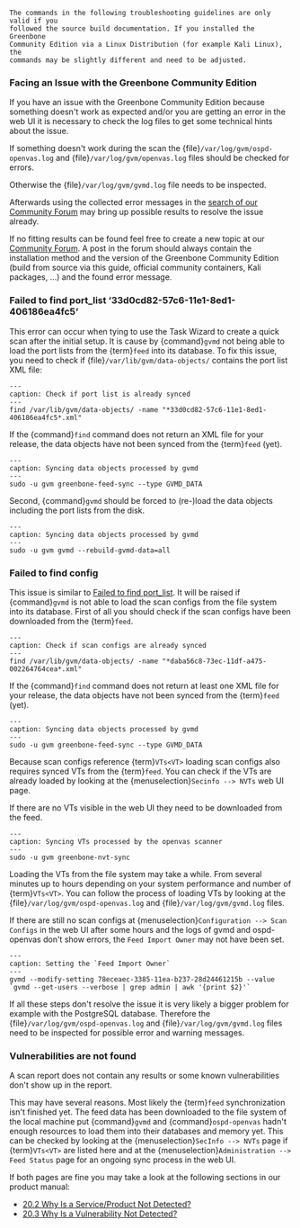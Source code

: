 ```{warning}
The commands in the following troubleshooting guidelines are only valid if you
followed the source build documentation. If you installed the Greenbone
Community Edition via a Linux Distribution (for example Kali Linux), the
commands may be slightly different and need to be adjusted.
```

### Facing an Issue with the Greenbone Community Edition

If you have an issue with the Greenbone Community Edition because something
doesn't work as expected and/or you are getting an error in the web UI it is
necessary to check the log files to get some technical hints about the issue.

If something doesn't work during the scan the {file}`/var/log/gvm/ospd-openvas.log`
and {file}`/var/log/gvm/openvas.log` files should be checked for errors.

Otherwise the {file}`/var/log/gvm/gvmd.log` file needs to be inspected.

Afterwards using the collected error messages in the [search of our Community Forum](https://forum.greenbone.net/search)
may bring up possible results to resolve the issue already.

If no fitting results can be found feel free to create a new topic at our
[Community Forum](https://forum.greenbone.net/). A post in the forum should
always contain the installation method and the version of the Greenbone
Community Edition (build from source via this guide, official community
containers, Kali packages, ...) and the found error message.

### Failed to find port_list ‘33d0cd82-57c6-11e1-8ed1-406186ea4fc5‘

This error can occur when tying to use the Task Wizard to create a quick scan
after the initial setup. It is cause by {command}`gvmd` not being able to load
the port lists from the {term}`feed` into its database. To fix this issue, you
need to check if {file}`/var/lib/gvm/data-objects/` contains the port list XML
file:

```{code-block} shell
---
caption: Check if port list is already synced
---
find /var/lib/gvm/data-objects/ -name "*33d0cd82-57c6-11e1-8ed1-406186ea4fc5*.xml"
```

If the {command}`find` command does not return an XML file for your release, the
data objects have not been synced from the {term}`feed` (yet).

```{code-block} shell
---
caption: Syncing data objects processed by gvmd
---
sudo -u gvm greenbone-feed-sync --type GVMD_DATA
```

Second, {command}`gvmd` should be forced to (re-)load the data objects including
the port lists from the disk.

```{code-block} shell
---
caption: Syncing data objects processed by gvmd
---
sudo -u gvm gvmd --rebuild-gvmd-data=all
```

### Failed to find config

This issue is similar to [Failed to find port_list](#failed-to-find-port_list-33d0cd82-57c6-11e1-8ed1-406186ea4fc5).
It will be raised if {command}`gvmd` is not able to load the scan configs from
the file system into its database. First of all you should check if the scan
configs have been downloaded from the {term}`feed`.

```{code-block} shell
---
caption: Check if scan configs are already synced
---
find /var/lib/gvm/data-objects/ -name "*daba56c8-73ec-11df-a475-002264764cea*.xml"
```

If the {command}`find` command does not return at least one XML file for your
release, the data objects have not been synced from the {term}`feed` (yet).

```{code-block} shell
---
caption: Syncing data objects processed by gvmd
---
sudo -u gvm greenbone-feed-sync --type GVMD_DATA
```

Because scan configs reference {term}`VTs<VT>` loading scan configs also
requires synced VTs from the {term}`feed`. You can check if the VTs are already
loaded by looking at the {menuselection}`Secinfo --> NVTs` web UI page.

If there are no VTs visible in the web UI they need to be downloaded from the
feed.

```{code-block} shell
---
caption: Syncing VTs processed by the openvas scanner
---
sudo -u gvm greenbone-nvt-sync
```

Loading the VTs from the file system may take a while. From several minutes up
to hours depending on your system performance and number of {term}`VTs<VT>`. You
can follow the process of loading VTs by looking at the {file}`/var/log/gvm/ospd-openvas.log`
and {file}`/var/log/gvm/gvmd.log` files.

If there are still no scan configs at {menuselection}`Configuration --> Scan Configs`
in the web UI after some hours and the logs of gvmd and ospd-openvas don't show
errors, the `Feed Import Owner` may not have been set.


```{code-block} shell
---
caption: Setting the `Feed Import Owner`
---
gvmd --modify-setting 78eceaec-3385-11ea-b237-28d24461215b --value `gvmd --get-users --verbose | grep admin | awk '{print $2}'`
```

If all these steps don't resolve the issue it is very likely a bigger problem
for example with the PostgreSQL database. Therefore the
{file}`/var/log/gvm/ospd-openvas.log` and {file}`/var/log/gvm/gvmd.log` files
need to be inspected for possible error and warning messages.

### Vulnerabilities are not found

A scan report does not contain any results or some known vulnerabilities don't
show up in the report.

This may have several reasons. Most likely the {term}`feed` synchronization isn't
finished yet. The feed data has been downloaded to the file system of the local
machine put {command}`gvmd` and {command}`ospd-openvas` hadn't enough resources
to load them into their databases and memory yet. This can be checked by looking
at the {menuselection}`SecInfo --> NVTs` page if {term}`VTs<VT>` are listed here
and at the {menuselection}`Administration --> Feed Status` page for an ongoing
sync process in the web UI.

If both pages are fine you may take a look at the following sections in our
product manual:
- [20.2 Why Is a Service/Product Not Detected?](https://docs.greenbone.net/GSM-Manual/gos-22.04/en/faq.html#why-is-a-service-product-not-detected)
- [20.3 Why Is a Vulnerability Not Detected?](https://docs.greenbone.net/GSM-Manual/gos-22.04/en/faq.html#why-is-a-vulnerability-not-detected)
